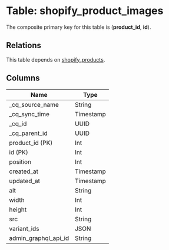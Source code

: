 # Table: shopify_product_images

The composite primary key for this table is (**product_id**, **id**).

## Relations

This table depends on [shopify_products](shopify_products).

## Columns

| Name          | Type          |
| ------------- | ------------- |
|_cq_source_name|String|
|_cq_sync_time|Timestamp|
|_cq_id|UUID|
|_cq_parent_id|UUID|
|product_id (PK)|Int|
|id (PK)|Int|
|position|Int|
|created_at|Timestamp|
|updated_at|Timestamp|
|alt|String|
|width|Int|
|height|Int|
|src|String|
|variant_ids|JSON|
|admin_graphql_api_id|String|